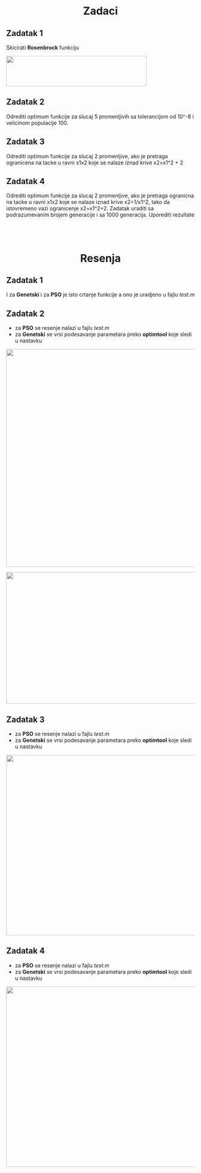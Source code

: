 <h1 align = "center"> Zadaci </h1>

## Zadatak 1
Skicirati **Rosenbrock** funkciju 
<p align="left">
  <img width="375" height="81" src="https://i.ibb.co/ch5nmf0/Rosenbrock-function.png">
</p>

## Zadatak 2
Odrediti optimum funkcije za slucaj 5 promenljivih sa tolerancijom od 10^-8 i velicinom populacije 100.
## Zadatak 3
Odrediti optimum funkcije za slucaj 2 promenljive, ako je pretraga ogranicena na tacke u ravni x1x2 koje se nalaze iznad krive x2=x1^2 + 2
## Zadatak 4
Odrediti optimum funkcije za slucaj 2 promenljive, ako je pretraga ogranicna na tacke u ravni x1x2 koje se nalaze iznad krive x2=1/x1^2, tako da istovremeno vazi ogranicenje x2=x1^2+2. Zadatak uraditi sa podrazumevanim brojem generacije i sa 1000 generacija. Uporediti rezultate <br /> <br>
<br>
<br>
<h1 align = "center"> Resenja </h1>

## Zadatak 1
I za **Genetski** i za **PSO** je isto crtanje funkcije a ono je uradjeno u fajlu *test.m*

## Zadatak 2
  - za **PSO** se resenje nalazi u fajlu *test.m* 
  - za **Genetski** se vrsi podesavanje parametara preko **optimtool** koje sledi u nastavku
<p align="center">
  <img width="775" height="581" src="https://i.ibb.co/5sTCMhz/zad2.png">
</p>
<p align="center">
  <img width="775" height="351" src="https://i.ibb.co/5cMnCKB/zad22.png">
</p>

## Zadatak 3
  - za **PSO** se resenje nalazi u fajlu *test.m*
  - za **Genetski** se vrsi podesavanje parametara preko **optimtool** koje sledi u nastavku
<p align="center">
  <img width="775" height="481" src="https://i.ibb.co/xL0WgMX/zad3.png">
</p>
  
  
## Zadatak 4
  - za **PSO** se resenje nalazi u fajlu *test.m*
  - za **Genetski** se vrsi podesavanje parametara preko **optimtool** koje sledi u nastavku 
<p align="center">
  <img width="775" height="481" src="https://i.ibb.co/Q67qWPV/zad4.png">
</p>  
  
  
  
  
  
  
  
  